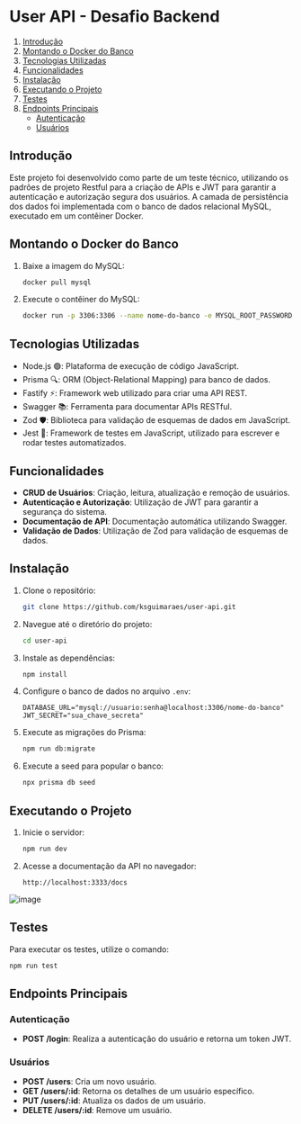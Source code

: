 # User API - Desafio Backend


1. [Introdução](#introdução)
2. [Montando o Docker do Banco](#montando-o-docker-do-banco)
3. [Tecnologias Utilizadas](#tecnologias-utilizadas)
4. [Funcionalidades](#funcionalidades)
5. [Instalação](#instalação)
6. [Executando o Projeto](#executando-o-projeto)
7. [Testes](#testes)
8. [Endpoints Principais](#endpoints-principais)
   - [Autenticação](#autenticação)
   - [Usuários](#usuários)

## Introdução

Este projeto foi desenvolvido como parte de um teste técnico, utilizando os padrões de projeto Restful para a criação de APIs e JWT para garantir a autenticação e autorização segura dos usuários. A camada de persistência dos dados foi implementada com o banco de dados relacional MySQL, executado em um contêiner Docker.

## Montando o Docker do Banco

1. Baixe a imagem do MySQL:
   ```sh
   docker pull mysql
   ```

2. Execute o contêiner do MySQL:
   ```sh
   docker run -p 3306:3306 --name nome-do-banco -e MYSQL_ROOT_PASSWORD=senhaRoot -d mysql
   ```

## Tecnologias Utilizadas

- Node.js 🟢: Plataforma de execução de código JavaScript.
- Prisma 🔍: ORM (Object-Relational Mapping) para banco de dados.
- Fastify ⚡: Framework web utilizado para criar uma API REST.
- Swagger 📚: Ferramenta para documentar APIs RESTful.
- Zod 🛡️: Biblioteca para validação de esquemas de dados em JavaScript.
- Jest 🧪: Framework de testes em JavaScript, utilizado para escrever e rodar testes automatizados.

## Funcionalidades

- **CRUD de Usuários**: Criação, leitura, atualização e remoção de usuários.
- **Autenticação e Autorização**: Utilização de JWT para garantir a segurança do sistema.
- **Documentação de API**: Documentação automática utilizando Swagger.
- **Validação de Dados**: Utilização de Zod para validação de esquemas de dados.

## Instalação

1. Clone o repositório:
   ```sh
   git clone https://github.com/ksguimaraes/user-api.git
   ```
2. Navegue até o diretório do projeto:
   ```sh
   cd user-api
   ```
3. Instale as dependências:
   ```sh
   npm install
   ```
4. Configure o banco de dados no arquivo `.env`:
   ```env
   DATABASE_URL="mysql://usuario:senha@localhost:3306/nome-do-banco"
   JWT_SECRET="sua_chave_secreta"
   ```
5. Execute as migrações do Prisma:
   ```sh
   npm run db:migrate
   ```
6. Execute a seed para popular o banco:
   ```sh
   npx prisma db seed
   ```

## Executando o Projeto

1. Inicie o servidor:
   ```sh
   npm run dev
   ```
2. Acesse a documentação da API no navegador:
   ```
   http://localhost:3333/docs
   ```

![image](https://github.com/ksguimaraes/user-api/assets/39937365/05f5e3b3-b6d1-4334-b9a4-ff40f9040547)

## Testes

Para executar os testes, utilize o comando:

```sh
npm run test
```

## Endpoints Principais

### Autenticação

- **POST /login**: Realiza a autenticação do usuário e retorna um token JWT.

### Usuários

- **POST /users**: Cria um novo usuário.
- **GET /users/:id**: Retorna os detalhes de um usuário específico.
- **PUT /users/:id**: Atualiza os dados de um usuário.
- **DELETE /users/:id**: Remove um usuário.
